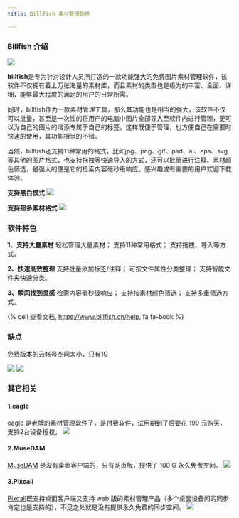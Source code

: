 ```yaml
---
title: Billfish 素材管理软件

---
```


### Billfish 介绍

![](/source/images/12.png)

**billfish**是专为针对设计人员所打造的一款功能强大的免费图片素材管理软件，该软件不仅拥有着上万张海量的素材库，而且素材的类型也是极为的丰富、全面、详细，能够最大程度的满足的用户的日常所需。

同时，billfish作为一款素材管理工具，那么其功能也是相当的强大，该软件不仅可以批量，甚至是一次性的将用户的电脑中图片全部导入至软件内进行管理，更可以为自己的图片的增添专属于自己的标签，这样既便于管理，也方便自己在需要时快速的使用，其功能相当的不错。

当然，billfish还支持11种常用的格式，比如jpg、png、gif、psd、ai、eps、svg等其他的图片格式，也支持拖拽等快速导入的方式，还可以批量进行注释、素材颜色筛选，最强大的便是它的检索内容毫秒级响应。感兴趣或有需要的用户欢迎下载体验。



**支持黑白模式**
![](/images/1-2.png)

**支持超多素材格式**
![](/images/1-3.png)

### 软件特色

**1、支持大量素材**
轻松管理大量素材；
支持11种常用格式；
支持拖拽、导入等方式。

**2、快速高效整理**
支持批量添加标签/注释；
可按文件属性分类整理；
支持智能文件夹快速分类。

**3、瞬间找到灵感**
检索内容毫秒级响应；
支持按素材颜色筛选；
支持多重筛选方式。

{% cell 查看文档, https://www.billfish.cn/help, fa fa-book %}

### 缺点

免费版本的云帐号空间太小，只有1G

![](/images/1-4.png)
![](/images/1-5.png)




### 其它相关

#### 1.eagle
[eagle](https://eagle.cool/) 是老牌的素材管理软件了，是付费软件，试用期到了后要花 199 元购买，支持2台设备授权。
![](/images/1-6.webp)
 
#### 2.MuseDAM
[MuseDAM](https://dam.musetransfer.com/) 是没有桌面客户端的，只有网页版，提供了 100 G 永久免费空间。
![](/images/1-7.png)

#### 3.Pixcall 
[Pixcall](https://pixcall.com/)既支持桌面客户端又支持 web 版的素材管理产品（多个桌面设备间的同步肯定也是支持的），不足之处就是没有提供永久免费的同步空间。
![](/images/1-8.png)
